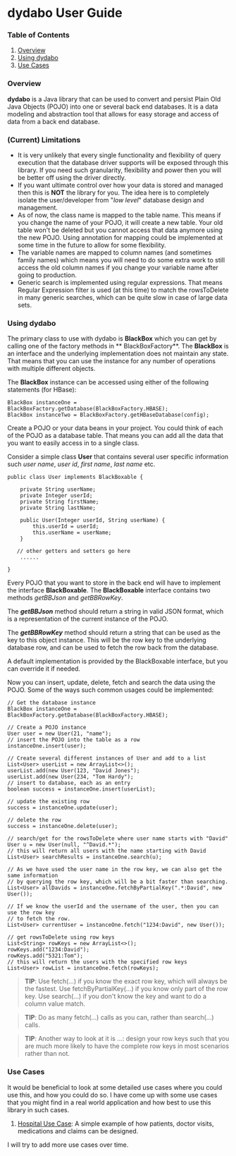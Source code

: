 # dydabo User Guide

### Table of Contents

1. [Overview](#overview)
2. [Using dydabo](#usingdydabo)
3. [Use Cases](#usecases)

### Overview <a name="overview"></a>

**dydabo** is a Java library that can be used to convert and persist Plain Old Java Objects (POJO) into one or several
back end databases. It is a data modeling and abstraction tool that allows for easy storage and access of data from a
back end database.

### (Current) Limitations

* It is very unlikely that every single functionality and flexibility of query execution that the database driver
  supports will be exposed through this library. If you need such granularity, flexibility and power then you will be
  better off using the driver directly.
* If you want ultimate control over how your data is stored and managed then this is **NOT** the library for you. The
  idea here is to completely isolate the user/developer from "*low level*" database design and management.
* As of now, the class name is mapped to the table name. This means if you change the name of your POJO, it will create
  a new table. Your old table won't be deleted but you cannot access that data anymore using the new POJO. Using
  annotation for mapping could be implemented at some time in the future to allow for some flexibility.
* The variable names are mapped to column names (and sometimes family names) which means you will need to do some extra
  work to still access the old column names if you change your variable name after going to production.
* Generic search is implemented using regular expressions. That means Regular Expression filter is used (at this time)
  to match the rowsToDelete in many generic searches, which can be quite slow in case of large data sets.

### Using dydabo <a name="usingdydabo"></a>

The primary class to use with dydabo is **BlackBox** which you can get by calling one of the factory methods in **
BlackBoxFactory**. The **BlackBox** is an interface and the underlying implementation does not maintain any state. That
means that you can use the instance for any number of operations with multiple different objects.

The **BlackBox** instance can be accessed using either of the following statements (for HBase):

`````
BlackBox instanceOne = BlackBoxFactory.getDatabase(BlackBoxFactory.HBASE);
BlackBox instanceTwo = BlackBoxFactory.getHBaseDatabase(config);
`````

Create a POJO or your data beans in your project. You could think of each of the POJO as a database table. That means
you can add all the data that you want to easily access in to a single class.

Consider a simple class **User** that contains several user specific information such *user name*, *user id*, *first
name*, *last name* etc.

```
public class User implements BlackBoxable {

	private String userName;
	private Integer userId;
	private String firstName;
	private String lastName;

	public User(Integer userId, String userName) {
		this.userId = userId;
		this.userName = userName;
	}

   // other getters and setters go here
    ......

}
```

Every POJO that you want to store in the back end will have to implement the interface **BlackBoxable**. The **BlackBoxable** interface contains two methods *getBBJson* and *getBBRowKey*.

The ***getBBJson*** method should return a string in valid JSON format, which is a representation of the current
instance of the POJO.

The ***getBBRowKey*** method should return a string that can be used as the key to this object instance. This will be
the row key to the underlying database row, and can be used to fetch the row back from the database.

A default implementation is provided by the BlackBoxable interface, but you can override it if needed.

Now you can insert, update, delete, fetch and search the data using the POJO. Some of the ways such common usages could
be implemented:

```
// Get the database instance
BlackBox instanceOne = BlackBoxFactory.getDatabase(BlackBoxFactory.HBASE);

// Create a POJO instance
User user = new User(21, "name");
// insert the POJO into the table as a row
instanceOne.insert(user);

// Create several different instances of User and add to a list
List<User> userList = new ArrayList<>();
userList.add(new User(123, "David Jones");
userList.add(new User(234, "Tom Hardy");
// insert to database, each as an entry
boolean success = instanceOne.insert(userList);

// update the existing row
success = instanceOne.update(user);

// delete the row
success = instanceOne.delete(user);

// search/get for the rowsToDelete where user name starts with "David"
User u = new User(null, "^David.*");
// this will return all users with the name starting with David
List<User> searchResults = instanceOne.search(u);

// As we have used the user name in the row key, we can also get the same information
// by querying the row key, which will be a bit faster than searching.
List<User> allDavids = instanceOne.fetchByPartialKey(".*:David", new User());

// If we know the userId and the username of the user, then you can use the row key
// to fetch the row.
List<User> currentUser = instanceOne.fetch("1234:David", new User());

// get rowsToDelete using row keys
List<String> rowKeys = new ArrayList<>();
rowKeys.add("1234:David");
rowKeys.add("5321:Tom");
// this will return the users with the specified row keys
List<User> rowList = instanceOne.fetch(rowKeys);
```

> **TIP**: Use fetch(...) if you know the exact row key, which will always be the fastest. Use fetchByPartialKey(...) if you know only part of the row key. Use search(...) if you don't know the key and want to do a column value match.

> **TIP**: Do as many fetch(...) calls as you can, rather than search(...) calls.

> **TIP**: Another way to look at it is ...: design your row keys such that you are much more likely to have the complete row keys in most scenarios rather than not.

### Use Cases <a name="usecases"></a>

It would be beneficial to look at some detailed use cases where you could use this, and how you could do so. I have come
up with some use cases that you might find in a real world application and how best to use this library in such cases.

1. [Hospital Use Case](https://github.com/vleher/dydabo/blob/master/HOSPITALUSECASE.md): A simple example of how
   patients, doctor visits, medications and claims can be designed.

I will try to add more use cases over time.
